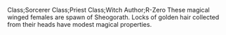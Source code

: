 Class;Sorcerer Class;Priest Class;Witch Author;R-Zero
These magical winged females are spawn of Sheogorath. Locks of golden hair collected from their heads have modest magical properties.